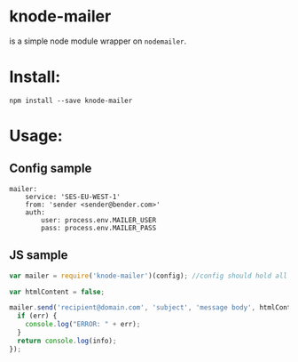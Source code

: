 knode-mailer
============

is a simple node module wrapper on `nodemailer`.

# Install:

```
npm install --save knode-mailer
```

# Usage:

## Config sample

```
mailer:
	service: 'SES-EU-WEST-1'
	from: 'sender <sender@bender.com>'
	auth:
		user: process.env.MAILER_USER
		pass: process.env.MAILER_PASS
```

## JS sample

```javascript
var mailer = require('knode-mailer')(config); //config should hold all the settings as shown above

var htmlContent = false;

mailer.send('recipient@domain.com', 'subject', 'message body', htmlContent, function(err, info) {
  if (err) {
    console.log("ERROR: " + err);
  }
  return console.log(info);
});
```
